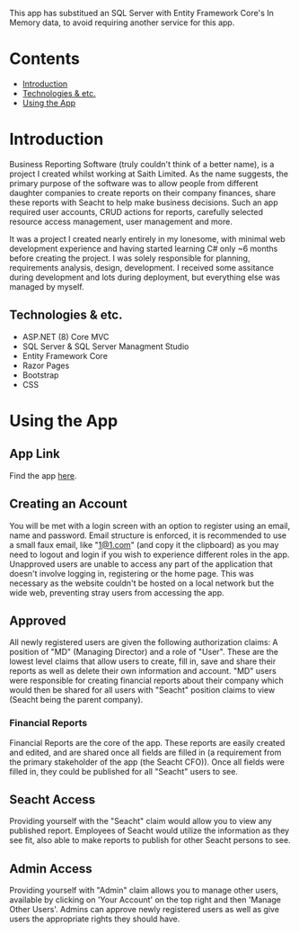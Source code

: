 This app has substitued an SQL Server with Entity Framework Core's In Memory data, to avoid requiring another service for this app. 

# Contents
- [Introduction](#Introduction)
- [Technologies & etc.](##technologies-&-etc.)
- [Using the App](#using-the-app)

# Introduction 
Business Reporting Software (truly couldn't think of a better name), is a project I created whilst working at Saith Limited. As the name suggests, the primary purpose of the software was to allow people from different daughter companies to create reports on their company finances, share these reports with Seacht to help make business decisions. Such an app required user accounts, CRUD actions for reports, carefully selected resource access management, user management and more.

It was a project I created nearly entirely in my lonesome, with minimal web development experience and having started learning C# only ~6 months before creating the project. I was solely responsible for planning, requirements analysis, design, development. I received some assitance during development and lots during deployment, but everything else was managed by myself.

## Technologies & etc.
<ul>
  <li>ASP.NET (8) Core MVC</li>
  <li>SQL Server & SQL Server Managment Studio</li>
  <li>Entity Framework Core</li>
  <li>Razor Pages</li>
  <li>Bootstrap</li>
  <li>CSS</li>
</ul>

# Using the App

## App Link
Find the app <a href="https://business-reporting.onrender.com/" target="_blank">here</a>.

## Creating an Account
You will be met with a login screen with an option to register using an email, name and password. Email structure is enforced, it is recommended to use a small faux email, like "1@1.com" (and copy it the clipboard) as you may need to logout and login if you wish to experience different roles in the app. Unapproved users are unable to access any part of the application that doesn't involve logging in, registering or the home page. This was necessary as the website couldn't be hosted on a local network but the wide web, preventing stray users from accessing the app.

## Approved
All newly registered users are given the following authorization claims: A position of "MD" (Managing Director) and a role of "User". These are the lowest level claims that allow users to create, fill in, save and share their reports as well as delete their own information and account. "MD" users were responsible for creating financial reports about their company which would then be shared for all users with "Seacht" position claims to view (Seacht being the parent company).

### Financial Reports
Financial Reports are the core of the app. These reports are easily created and edited, and are shared once all fields are filled in (a requirement from the primary stakeholder of the app (the Seacht CFO)). Once all fields were filled in, they could be published for all "Seacht" users to see.

## Seacht Access
Providing yourself with the "Seacht" claim would allow you to view any published report. Employees of Seacht would utilize the information as they see fit, also able to make reports to publish for other Seacht persons to see.

## Admin Access
Providing yourself with "Admin" claim allows you to manage other users, available by clicking on 'Your Account' on the top right and then 'Manage Other Users'. Admins can approve newly registered users as well as give users the appropriate rights they should have.
